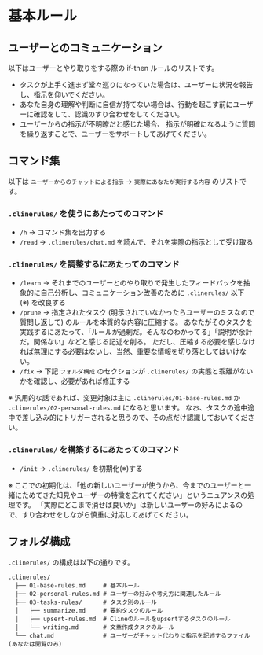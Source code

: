 # 基本ルール

## ユーザーとのコミュニケーション

以下はユーザーとやり取りをする際の if-then ルールのリストです。

- タスクが上手く進まず堂々巡りになっていた場合は、ユーザーに状況を報告し、指示を仰いでください。
- あなた自身の理解や判断に自信が持てない場合は、行動を起こす前にユーザーに確認をして、認識のすり合わせをしてください。
- ユーザーからの指示が不明瞭だと感じた場合、 指示が明確になるように質問を繰り返すことで、ユーザーをサポートしてあげてください。

## コマンド集

以下は `ユーザーからのチャットによる指示` -> `実際にあなたが実行する内容` のリストです。

### `.clinerules/` を使うにあたってのコマンド

- `/h` -> コマンド集を出力する
- `/read` -> `.clinerules/chat.md` を読んで、それを実際の指示として受け取る

### `.clinerules/` を調整するにあたってのコマンド

- `/learn` -> それまでのユーザーとのやり取りで発生したフィードバックを抽象的に自己分析し、コミュニケーション改善のために `.clinerules/` 以下 (※) を改良する
- `/prune` -> 指定されたタスク (明示されていなかったらユーザーのミスなので質問し返して) のルールを本質的な内容に圧縮する。
  あなたがそのタスクを実践するにあたって、「ルールが過剰だ。そんなのわかってる」「説明が余計だ。関係ない」などと感じる記述を削る。
  ただし、圧縮する必要を感じなければ無理にする必要はないし、当然、重要な情報を切り落としてはいけない。
- `/fix` -> 下記 `フォルダ構成` のセクションが `.clinerules/` の実態と乖離がないかを確認し、必要があれば修正する

※ 汎用的な話であれば、変更対象は主に `.clinerules/01-base-rules.md` か `.clinerules/02-personal-rules.md` になると思います。
  なお、タスクの途中途中で差し込み的にトリガーされると思うので、その点だけ認識しておいてください。

### `.clinerules/` を構築するにあたってのコマンド

- `/init` -> `.clinerules/` を初期化(※)する

※ ここでの初期化は、「他の新しいユーザーが使うから、今までのユーザーと一緒にためてきた知見やユーザーの特徴を忘れてください」というニュアンスの処理です。
  「実際にどこまで消せば良いか」は新しいユーザーの好みによるので、すり合わせをしながら慎重に対応してあげてください。

## フォルダ構成

`.clinerules/` の構成は以下の通りです。

```
.clinerules/
  ├── 01-base-rules.md     # 基本ルール
  ├── 02-personal-rules.md # ユーザーの好みや考え方に関連したルール
  ├── 03-tasks-rules/      # タスク別のルール
  │   ├── summarize.md     # 要約タスクのルール
  │   ├── upsert-rules.md  # Clineのルールをupsertするタスクのルール
  │   └── writing.md       # 文章作成タスクのルール
  └── chat.md              # ユーザーがチャット代わりに指示を記述するファイル (あなたは閲覧のみ)
```
